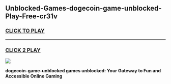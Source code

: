 
## Unblocked-Games-dogecoin-game-unblocked-Play-Free-cr31v
<h3>
<a href="https://premium76.site?title=dogecoin-game-unblocked&ref=20A">CLICK TO PLAY</a></h3>
<hr>

<h3>
<a href="https://premium76.site?title=dogecoin-game-unblocked&ref=20A">CLICK 2 PLAY</a>
  
</h3>

<a href="https://premium76.site?title=dogecoin-game-unblocked&ref=20A"><img src="https://clearcache.store/games.png"></a>


**dogecoin-game-unblocked games unblocked: Your Gateway to Fun and Accessible Online Gaming**
